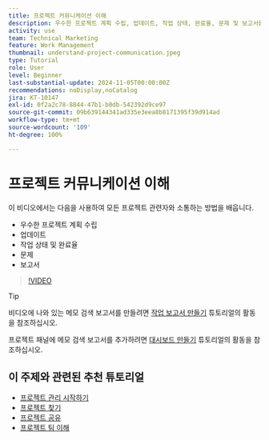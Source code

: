 ```yaml
---
title: 프로젝트 커뮤니케이션 이해
description: 우수한 프로젝트 계획 수립, 업데이트, 작업 상태, 완료율, 문제 및 보고서를 사용하여 프로젝트 작업에 대해 소통하는 방법을 알아봅니다.
activity: use
team: Technical Marketing
feature: Work Management
thumbnail: understand-project-communication.jpeg
type: Tutorial
role: User
level: Beginner
last-substantial-update: 2024-11-05T00:00:00Z
recommendations: noDisplay,noCatalog
jira: KT-10147
exl-id: 0f2a2c78-8844-47b1-b0db-542392d9ce97
source-git-commit: 09b639144341ad335e3eea8b8171395f39d914ad
workflow-type: tm+mt
source-wordcount: '109'
ht-degree: 100%

---
```


# 프로젝트 커뮤니케이션 이해

이 비디오에서는 다음을 사용하여 모든 프로젝트 관련자와 소통하는 방법을 배웁니다.

* 우수한 프로젝트 계획 수립
* 업데이트
* 작업 상태 및 완료율
* 문제
* 보고서

>[!VIDEO](https://video.tv.adobe.com/v/3419150/?quality=12&learn=on&enablevpops)

>[!TIP]
>
>비디오에 나와 있는 메모 검색 보고서를 만들려면 [작업 보고서 만들기](https://experienceleague.adobe.com/docs/workfront-learn/tutorials-workfront/reporting/basic-reporting/create-a-task-report.html?lang=ko-KR) 튜토리얼의 활동을 참조하십시오.
>
>프로젝트 패널에 메모 검색 보고서를 추가하려면 [대시보드 만들기](https://experienceleague.adobe.com/docs/workfront-learn/tutorials-workfront/reporting/basic-reporting/create-dashboards.html?lang=ko-KR) 튜토리얼의 활동을 참조하십시오.

## 이 주제와 관련된 추천 튜토리얼

* [프로젝트 관리 시작하기](/help/manage-work/projects/getting-started-manage-a-project.md)
* [프로젝트 찾기](/help/manage-work/projects/find-projects.md)
* [프로젝트 공유](/help/manage-work/projects/share-a-project.md)
* [프로젝트 팀 이해](/help/manage-work/projects/understand-the-project-team.md)

